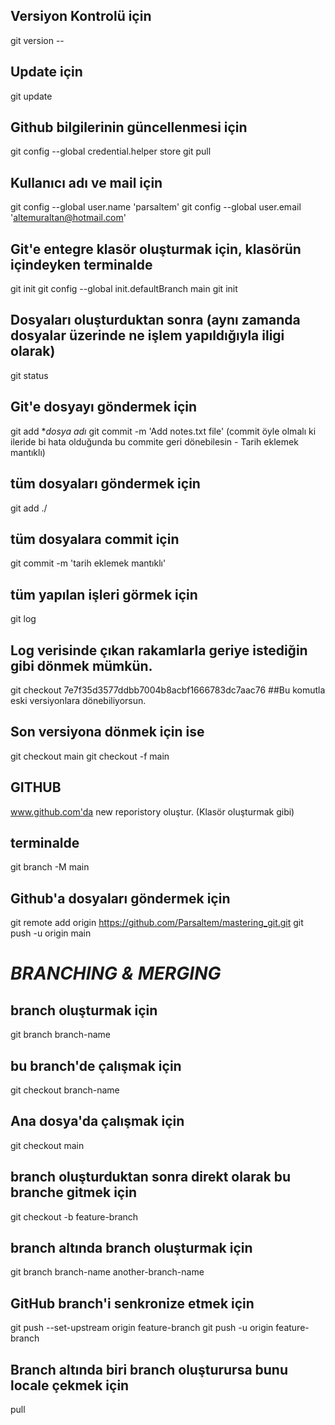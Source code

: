 ## Versiyon Kontrolü için
git version --

## Update için
git update

## Github bilgilerinin güncellenmesi için
git config --global credential.helper store
git pull

## Kullanıcı adı ve mail için
git config --global user.name 'parsaltem'
git config --global user.email 'altemuraltan@hotmail.com'

## Git'e entegre klasör oluşturmak için, klasörün içindeyken terminalde
git init
git config --global init.defaultBranch main
git init

## Dosyaları oluşturduktan sonra (aynı zamanda dosyalar üzerinde ne işlem yapıldığıyla iligi olarak)
git status

## Git'e dosyayı göndermek için
git add **dosya adı*
git commit -m 'Add notes.txt file' (commit öyle olmalı ki ileride bi hata olduğunda bu commite geri dönebilesin - Tarih eklemek mantıklı)

## tüm dosyaları göndermek için
git add ./

## tüm dosyalara commit için
git commit -m 'tarih eklemek mantıklı'

## tüm yapılan işleri görmek için 
git log

## Log verisinde çıkan rakamlarla geriye istediğin gibi dönmek mümkün.
git checkout 7e7f35d3577ddbb7004b8acbf1666783dc7aac76 ##Bu komutla eski versiyonlara dönebiliyorsun.

## Son versiyona dönmek için ise 
git checkout main 
git checkout -f main

## GITHUB
www.github.com'da new reporistory oluştur. (Klasör oluşturmak gibi)

## terminalde 
git branch -M main

## Github'a dosyaları göndermek için
git remote add origin https://github.com/Parsaltem/mastering_git.git
git push -u origin main

# *BRANCHING & MERGING*

## branch oluşturmak için
git branch branch-name

## bu branch'de çalışmak için
git checkout branch-name

## Ana dosya'da çalışmak için
git checkout main

## branch oluşturduktan sonra direkt olarak bu branche gitmek için
git checkout -b feature-branch

## branch altında branch oluşturmak için
git branch branch-name another-branch-name

## GitHub branch'i senkronize etmek için
git push --set-upstream origin feature-branch
git push -u origin feature-branch

## Branch altında biri branch oluşturursa bunu locale çekmek için
pull

